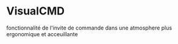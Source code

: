 # VisualCMD
fonctionnalité de l'invite de commande dans une atmosphere plus ergonomique et acceuillante
